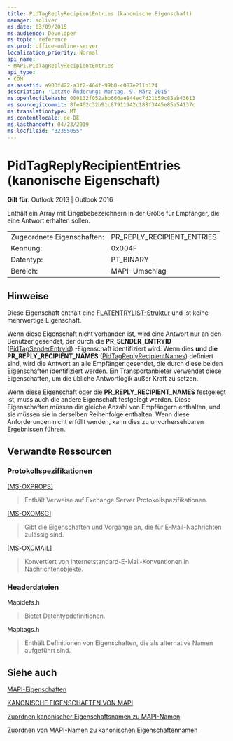 ```yaml
---
title: PidTagReplyRecipientEntries (kanonische Eigenschaft)
manager: soliver
ms.date: 03/09/2015
ms.audience: Developer
ms.topic: reference
ms.prod: office-online-server
localization_priority: Normal
api_name:
- MAPI.PidTagReplyRecipientEntries
api_type:
- COM
ms.assetid: a903fd22-a3f2-464f-99b0-c087e211b124
description: 'Letzte Änderung: Montag, 9. März 2015'
ms.openlocfilehash: 000132f052abb666ae844ec7d21b59c85ab43613
ms.sourcegitcommit: 8fe462c32b91c87911942c188f3445e85a54137c
ms.translationtype: MT
ms.contentlocale: de-DE
ms.lasthandoff: 04/23/2019
ms.locfileid: "32355055"
---
```

# <a name="pidtagreplyrecipiententries-canonical-property"></a>PidTagReplyRecipientEntries (kanonische Eigenschaft)

  
  
**Gilt für**: Outlook 2013 | Outlook 2016 
  
Enthält ein Array mit Eingabebezeichnern in der Größe für Empfänger, die eine Antwort erhalten sollen.
  
|||
|:-----|:-----|
|Zugeordnete Eigenschaften:  <br/> |PR_REPLY_RECIPIENT_ENTRIES  <br/> |
|Kennung:  <br/> |0x004F  <br/> |
|Datentyp:  <br/> |PT_BINARY  <br/> |
|Bereich:  <br/> |MAPI-Umschlag  <br/> |
   
## <a name="remarks"></a>Hinweise

Diese Eigenschaft enthält eine [FLATENTRYLIST-Struktur](flatentrylist.md) und ist keine mehrwertige Eigenschaft. 
  
Wenn diese Eigenschaft nicht vorhanden ist, wird eine Antwort nur an den Benutzer gesendet, der durch die **PR_SENDER_ENTRYID** ([PidTagSenderEntryId](pidtagsenderentryid-canonical-property.md)) -Eigenschaft identifiziert wird. Wenn dies **und die PR_REPLY_RECIPIENT_NAMES** ([PidTagReplyRecipientNames](pidtagreplyrecipientnames-canonical-property.md)) definiert sind, wird die Antwort an alle Empfänger gesendet, die durch diese beiden Eigenschaften identifiziert werden. Ein Transportanbieter verwendet diese Eigenschaften, um die übliche Antwortlogik außer Kraft zu setzen.
  
Wenn diese Eigenschaft oder die **PR_REPLY_RECIPIENT_NAMES** festgelegt ist, muss auch die andere Eigenschaft festgelegt werden. Diese Eigenschaften müssen die gleiche Anzahl von Empfängern enthalten, und sie müssen sie in derselben Reihenfolge enthalten. Wenn diese Anforderungen nicht erfüllt werden, kann dies zu unvorhersehbaren Ergebnissen führen. 
  
## <a name="related-resources"></a>Verwandte Ressourcen

### <a name="protocol-specifications"></a>Protokollspezifikationen

[[MS-OXPROPS]](https://msdn.microsoft.com/library/f6ab1613-aefe-447d-a49c-18217230b148%28Office.15%29.aspx)
  
> Enthält Verweise auf Exchange Server Protokollspezifikationen.
    
[[MS-OXOMSG]](https://msdn.microsoft.com/library/daa9120f-f325-4afb-a738-28f91049ab3c%28Office.15%29.aspx)
  
> Gibt die Eigenschaften und Vorgänge an, die für E-Mail-Nachrichten zulässig sind.
    
[[MS-OXCMAIL]](https://msdn.microsoft.com/library/b60d48db-183f-4bf5-a908-f584e62cb2d4%28Office.15%29.aspx)
  
> Konvertiert von Internetstandard-E-Mail-Konventionen in Nachrichtenobjekte.
    
### <a name="header-files"></a>Headerdateien

Mapidefs.h
  
> Bietet Datentypdefinitionen.
    
Mapitags.h
  
> Enthält Definitionen von Eigenschaften, die als alternative Namen aufgeführt sind.
    
## <a name="see-also"></a>Siehe auch



[MAPI-Eigenschaften](mapi-properties.md)
  
[KANONISCHE EIGENSCHAFTEN VON MAPI](mapi-canonical-properties.md)
  
[Zuordnen kanonischer Eigenschaftsnamen zu MAPI-Namen](mapping-canonical-property-names-to-mapi-names.md)
  
[Zuordnen von MAPI-Namen zu kanonischen Eigenschaftennamen](mapping-mapi-names-to-canonical-property-names.md)

